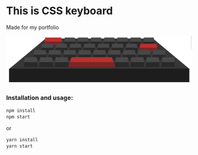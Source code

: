 # This is CSS keyboard

Made for my portfolio

![Keyboard Img](https://github.com/gremcha/react-css-keyboard/blob/master/public/keyboard.v1.png)

### Installation and usage:

```bash
npm install
npm start
```

or

```bash
yarn install
yarn start
```
